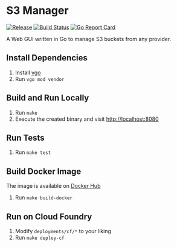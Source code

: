 # S3 Manager

[![Release](https://img.shields.io/github/release/mastertinner/s3manager.svg)](https://github.com/mastertinner/s3manager/releases/latest)
[![Build Status](https://travis-ci.org/mastertinner/s3manager.svg?branch=master)](https://travis-ci.org/mastertinner/s3manager)
[![Go Report Card](https://goreportcard.com/badge/github.com/mastertinner/s3manager)](https://goreportcard.com/report/github.com/mastertinner/s3manager)

A Web GUI written in Go to manage S3 buckets from any provider.

## Install Dependencies

1.  Install [vgo](https://github.com/golang/vgo)
1.  Run `vgo mod vendor`

## Build and Run Locally

1.  Run `make`
1.  Execute the created binary and visit <http://localhost:8080>

## Run Tests

1.  Run `make test`

## Build Docker Image

The image is available on [Docker Hub](https://hub.docker.com/r/mastertinner/s3manager/)

1.  Run `make build-docker`

## Run on Cloud Foundry

1.  Modify `deployments/cf/*` to your liking
1.  Run `make deploy-cf`
